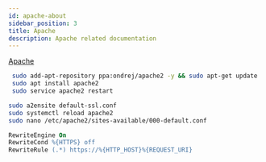 ```yaml
---
id: apache-about
sidebar_position: 3
title: Apache
description: Apache related documentation
---
```


[Apache](https://www.apache.org/)

```bash
 sudo add-apt-repository ppa:ondrej/apache2 -y && sudo apt-get update
 sudo apt install apache2
 sudo service apache2 restart
```

```bash
sudo a2ensite default-ssl.conf
sudo systemctl reload apache2
sudo nano /etc/apache2/sites-available/000-default.conf
```

```apache
RewriteEngine On
RewriteCond %{HTTPS} off
RewriteRule (.*) https://%{HTTP_HOST}%{REQUEST_URI}
```
